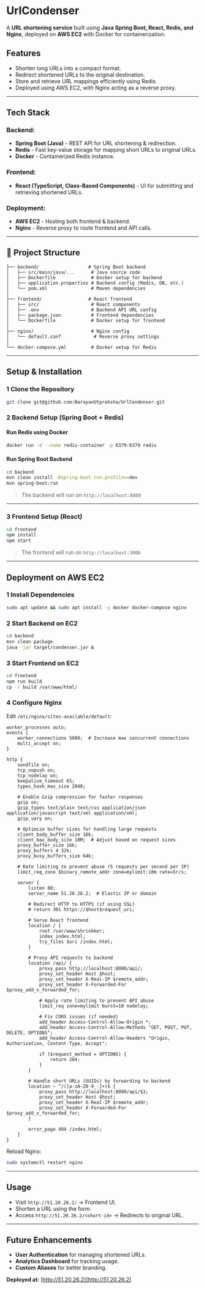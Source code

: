 # UrlCondenser

A **URL shortening service** built using **Java Spring Boot, React, Redis, and Nginx**, deployed on **AWS EC2** with Docker for containerization.

## Features
- Shorten long URLs into a compact format.
- Redirect shortened URLs to the original destination.
- Store and retrieve URL mappings efficiently using Redis.
- Deployed using AWS EC2, with Nginx acting as a reverse proxy.

---

## Tech Stack
### **Backend:**
- **Spring Boot (Java)** - REST API for URL shortening & redirection.
- **Redis** - Fast key-value storage for mapping short URLs to original URLs.
- **Docker** - Containerized Redis instance.

### **Frontend:**
- **React (TypeScript, Class-Based Components)** - UI for submitting and retrieving shortened URLs.

### **Deployment:**
- **AWS EC2** - Hosting both frontend & backend.
- **Nginx** - Reverse proxy to route frontend and API calls.

---

## 📂 Project Structure
```
├── backend/                  # Spring Boot backend
│   ├── src/main/java/...      # Java source code
│   ├── Dockerfile             # Docker setup for backend
│   ├── application.properties # Backend config (Redis, DB, etc.)
│   └── pom.xml                # Maven dependencies
│
├── frontend/                 # React frontend
│   ├── src/                   # React components
│   ├── .env                   # Backend API URL config
│   ├── package.json           # Frontend dependencies
│   └── Dockerfile             # Docker setup for frontend
│
├── nginx/                     # Nginx config
│   └── default.conf            # Reverse proxy settings
│
└── docker-compose.yml         # Docker setup for Redis
```

---

## Setup & Installation

### 1 **Clone the Repository**
```bash
git clone git@github.com:NarayanUtpreksha/UrlCondenser.git
```

### 2 **Backend Setup** (Spring Boot + Redis)
#### **Run Redis using Docker**
```bash
docker run -d --name redis-container -p 6379:6379 redis
```
#### **Run Spring Boot Backend**
```bash
cd backend
mvn clean install -Dspring-boot.run.profiles=dev
mvn spring-boot:run
```
> The backend will run on `http://localhost:8080`

---

### 3 **Frontend Setup** (React)
```bash
cd frontend
npm install
npm start
```
> The frontend will run on `http://localhost:3000`

---

##  Deployment on AWS EC2

### **1 Install Dependencies**
```bash
sudo apt update && sudo apt install -y docker docker-compose nginx
```

### **2 Start Backend on EC2**
```bash
cd backend
mvn clean package
java -jar target/condenser.jar &
```

### **3 Start Frontend on EC2**
```bash
cd frontend
npm run build
cp -r build /var/www/html/
```

### **4 Configure Nginx**
Edit `/etc/nginx/sites-available/default`:
```nginx
worker_processes auto;
events {
    worker_connections 5000;  # Increase max concurrent connections
    multi_accept on;
}

http {
    sendfile on;
    tcp_nopush on;
    tcp_nodelay on;
    keepalive_timeout 65;
    types_hash_max_size 2048;

    # Enable Gzip compression for faster responses
    gzip on;
    gzip_types text/plain text/css application/json application/javascript text/xml application/xml;
    gzip_vary on;

    # Optimize buffer sizes for handling large requests
    client_body_buffer_size 16k;
    client_max_body_size 10M;  # Adjust based on request sizes
    proxy_buffer_size 16k;
    proxy_buffers 4 32k;
    proxy_busy_buffers_size 64k;

    # Rate limiting to prevent abuse (5 requests per second per IP)
    limit_req_zone $binary_remote_addr zone=mylimit:10m rate=5r/s;

    server {
        listen 80;
        server_name 51.20.26.2;  # Elastic IP or domain

        # Redirect HTTP to HTTPS (if using SSL)
        # return 301 https://$host$request_uri;

        # Serve React frontend
        location / {
            root /var/www/shrinkker;
            index index.html;
            try_files $uri /index.html;
        }

        # Proxy API requests to backend
        location /api/ {
            proxy_pass http://localhost:8080/api/;
            proxy_set_header Host $host;
            proxy_set_header X-Real-IP $remote_addr;
            proxy_set_header X-Forwarded-For $proxy_add_x_forwarded_for;

            # Apply rate limiting to prevent API abuse
            limit_req zone=mylimit burst=10 nodelay;

            # Fix CORS issues (if needed)
            add_header Access-Control-Allow-Origin *;
            add_header Access-Control-Allow-Methods "GET, POST, PUT, DELETE, OPTIONS";
            add_header Access-Control-Allow-Headers "Origin, Authorization, Content-Type, Accept";

            if ($request_method = OPTIONS) {
                return 204;
            }
        }

        # Handle short URLs (UUIDs) by forwarding to backend
        location ~ ^/([a-zA-Z0-9_-]+)$ {
            proxy_pass http://localhost:8080/api/$1;
            proxy_set_header Host $host;
            proxy_set_header X-Real-IP $remote_addr;
            proxy_set_header X-Forwarded-For $proxy_add_x_forwarded_for;
        }

        error_page 404 /index.html;
    }
}
```
Reload Nginx:
```bash
sudo systemctl restart nginx
```

---

##  Usage
- Visit `http://51.20.26.2/` → Frontend UI.
- Shorten a URL using the form.
- Access `http://51.20.26.2/<short-id>` → Redirects to original URL.

---

##  Future Enhancements
- **User Authentication** for managing shortened URLs.
- **Analytics Dashboard** for tracking usage.
- **Custom Aliases** for better branding.


**Deployed at:** [http://51.20.26.2](http://51.20.26.2)

